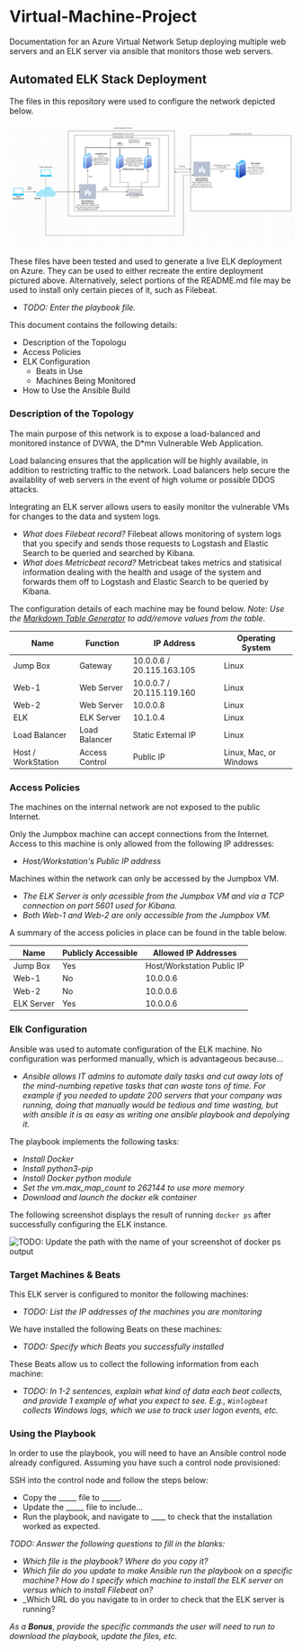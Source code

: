 # Virtual-Machine-Project
Documentation for an Azure Virtual Network Setup deploying multiple web servers and an ELK server via ansible that monitors those web servers.


## Automated ELK Stack Deployment

The files in this repository were used to configure the network depicted below.

![TODO: Update the path with the name of your diagram](https://github.com/NDavis135/Virtual-Machine-Project/blob/main/Diagrams/Finalized-Deployment.PNG?raw=true)

These files have been tested and used to generate a live ELK deployment on Azure. They can be used to either recreate the entire deployment pictured above. Alternatively, select portions of the README.md file may be used to install only certain pieces of it, such as Filebeat.

  - _TODO: Enter the playbook file._

This document contains the following details:
- Description of the Topologu
- Access Policies
- ELK Configuration
  - Beats in Use
  - Machines Being Monitored
- How to Use the Ansible Build


### Description of the Topology

The main purpose of this network is to expose a load-balanced and monitored instance of DVWA, the D*mn Vulnerable Web Application.

Load balancing ensures that the application will be highly available, in addition to restricting traffic to the network.
Load balancers help secure the availablity of web servers in the event of high volume or possible DDOS attacks.

Integrating an ELK server allows users to easily monitor the vulnerable VMs for changes to the data and system logs.
- _What does Filebeat record?_
Filebeat allows monitoring of system logs that you specify and sends those requests to Logstash and Elastic Search to be queried and searched by Kibana.
- _What does Metricbeat record?_
Metricbeat takes metrics and statisical information dealing with the health and usage of the system and forwards them off to Logstash and Elastic Search to be queried by Kibana. 

The configuration details of each machine may be found below.
_Note: Use the [Markdown Table Generator](http://www.tablesgenerator.com/markdown_tables) to add/remove values from the table_.

| Name     | Function | IP Address | Operating System |
|----------|----------|------------|------------------|
| Jump Box | Gateway  | 10.0.0.6 / 20.115.163.105  | Linux            |
| Web-1    |Web Server| 10.0.0.7 / 20.115.119.160   | Linux            |
| Web-2    |Web Server| 10.0.0.8   | Linux            |
| ELK      |ELK Server| 10.1.0.4   | Linux            |
|Load Balancer|Load Balancer|Static External IP| Linux|
|Host / WorkStation|Access Control|Public IP| Linux, Mac, or Windows|

### Access Policies

The machines on the internal network are not exposed to the public Internet. 

Only the Jumpbox machine can accept connections from the Internet. Access to this machine is only allowed from the following IP addresses:
- _Host/Workstation's Public IP address_

Machines within the network can only be accessed by the Jumpbox VM.
- _The ELK Server is only acessible from the Jumpbox VM and via a TCP connection on port 5601 used for Kibana._
- _Both Web-1 and Web-2 are only accessible from the Jumpbox VM._

A summary of the access policies in place can be found in the table below.

| Name     | Publicly Accessible | Allowed IP Addresses |
|----------|---------------------|----------------------|
| Jump Box | Yes                 | Host/Workstation Public IP   |
| Web-1    | No                  | 10.0.0.6             |
| Web-2    | No                  | 10.0.0.6             |
|ELK Server| Yes                 | 10.0.0.6             |

### Elk Configuration

Ansible was used to automate configuration of the ELK machine. No configuration was performed manually, which is advantageous because...
- _Ansible allows IT admins to automate daily tasks and cut away lots of the mind-numbing repetive tasks that can waste tons of time. For example if you needed to update 200 servers that your company was running, doing that manually would be tedious and time wasting, but with ansible it is as easy as writing one ansible playbook and depolying it._

The playbook implements the following tasks:
- _Install Docker_
- _Install python3-pip_
- _Install Docker python module_
- _Set the vm.max_map_count to 262144 to use more memory_
- _Download and launch the docker elk container_

The following screenshot displays the result of running `docker ps` after successfully configuring the ELK instance.

![TODO: Update the path with the name of your screenshot of docker ps output](Images/docker_ps_output.png)

### Target Machines & Beats
This ELK server is configured to monitor the following machines:
- _TODO: List the IP addresses of the machines you are monitoring_

We have installed the following Beats on these machines:
- _TODO: Specify which Beats you successfully installed_

These Beats allow us to collect the following information from each machine:
- _TODO: In 1-2 sentences, explain what kind of data each beat collects, and provide 1 example of what you expect to see. E.g., `Winlogbeat` collects Windows logs, which we use to track user logon events, etc._

### Using the Playbook
In order to use the playbook, you will need to have an Ansible control node already configured. Assuming you have such a control node provisioned: 

SSH into the control node and follow the steps below:
- Copy the _____ file to _____.
- Update the _____ file to include...
- Run the playbook, and navigate to ____ to check that the installation worked as expected.

_TODO: Answer the following questions to fill in the blanks:_
- _Which file is the playbook? Where do you copy it?_
- _Which file do you update to make Ansible run the playbook on a specific machine? How do I specify which machine to install the ELK server on versus which to install Filebeat on?_
- _Which URL do you navigate to in order to check that the ELK server is running?

_As a **Bonus**, provide the specific commands the user will need to run to download the playbook, update the files, etc._
